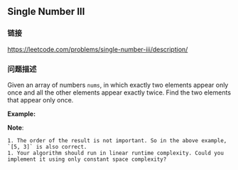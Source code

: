 ## Single Number III  
### 链接  
https://leetcode.com/problems/single-number-iii/description/  
### 问题描述
Given an array of numbers `nums`, in which exactly two elements appear only once and all the other elements appear exactly twice. Find the two elements that appear only once.

**Example:**

**Note**:

	1. The order of the result is not important. So in the above example, `[5, 3]` is also correct.
	1. Your algorithm should run in linear runtime complexity. Could you implement it using only constant space complexity?
